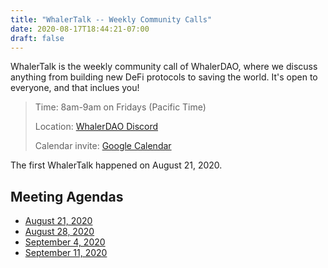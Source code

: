 ```yaml
---
title: "WhalerTalk -- Weekly Community Calls"
date: 2020-08-17T18:44:21-07:00
draft: false
---
```


WhalerTalk is the weekly community call of WhalerDAO, where we discuss anything from building new DeFi protocols to saving the world. It's open to everyone, and that inclues you!

> Time: 8am-9am on Fridays (Pacific Time)
>
> Location: [WhalerDAO Discord](https://discord.gg/CHxxasF)
>
> Calendar invite: [Google Calendar](https://calendar.google.com/calendar?cid=ZThxcTU5cnM2Y3QwM2E4bTVzYnBzN2FtZ3NAZ3JvdXAuY2FsZW5kYXIuZ29vZ2xlLmNvbQ)

The first WhalerTalk happened on August 21, 2020.

## Meeting Agendas

* [August 21, 2020](https://hackmd.io/@jmHisbuNTCSTIu9XXtJ71Q/B1GOV3OGv/edit)
* [August 28, 2020](https://hackmd.io/@zeframlou/Hk-P0ASmv/edit)
* [September 4, 2020](https://hackmd.io/@zeframlou/S1LkLIJ4P/edit)
* [September 11, 2020](https://hackmd.io/@zeframlou/SyWTmLuEP/edit)
